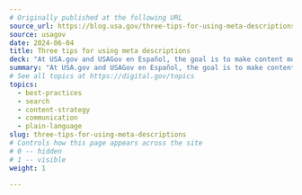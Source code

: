 ```yaml
---
# Originally published at the following URL
source_url: https://blog.usa.gov/three-tips-for-using-meta-descriptions
source: usagov
date: 2024-06-04
title: Three tips for using meta descriptions
deck: "At USA.gov and USAGov en Español, the goal is to make content more useful to the public, and meta descriptions are one way to help people quickly find the government information they’re looking for. These brief summaries of webpage content appear in search engine results to entice users to click through, attracting visitors to agency websites. Regularly updating these descriptions based on user data can enhance their effectiveness. Read in more detail about their three tips to create effective meta descriptions: identify commonly searched keywords, write engaging and actionable descriptions, and ensure each one is unique."
summary: "At USA.gov and USAGov en Español, the goal is to make content more useful to the public, and meta descriptions are one way to help people quickly find the government information they’re looking for. These brief summaries of webpage content appear in search engine results to entice users to click through, attracting visitors to agency websites. Regularly updating these descriptions based on user data can enhance their effectiveness. Read in more detail about their three tips to create effective meta descriptions: identify commonly searched keywords, write engaging and actionable descriptions, and ensure each one is unique."
# See all topics at https://digital.gov/topics
topics:
  - best-practices
  - search
  - content-strategy
  - communication
  - plain-language
slug: three-tips-for-using-meta-descriptions
# Controls how this page appears across the site
# 0 -- hidden
# 1 -- visible
weight: 1

---
```

